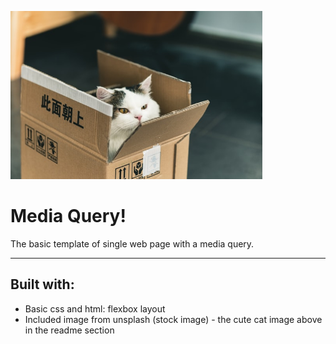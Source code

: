 <p align="centre">
<img src="images/jackie-zhao-cat-box.jpg" width="80% style="max-width:100%;">
</p>
<h1>Media Query!</h1>
The basic template of single web page with a media query.

-----------------------------------------------------------
<h2>Built with:</h2>
<ul>
<li>Basic css and html: flexbox layout</li>
<li>Included image from unsplash (stock image) - the cute cat image above in the readme section</li>
</ul>
